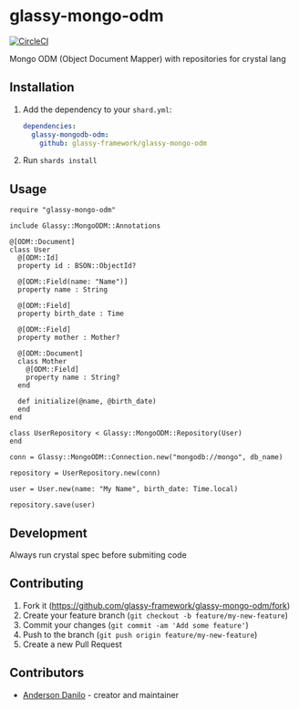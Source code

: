 # glassy-mongo-odm

[![CircleCI](https://circleci.com/gh/glassy-framework/glassy-mongo-odm.svg?style=svg)](https://circleci.com/gh/glassy-framework/glassy-mongo-odm)

Mongo ODM (Object Document Mapper) with repositories for crystal lang

## Installation

1. Add the dependency to your `shard.yml`:

   ```yaml
   dependencies:
     glassy-mongodb-odm:
       github: glassy-framework/glassy-mongo-odm
   ```

2. Run `shards install`

## Usage

```crystal
require "glassy-mongo-odm"

include Glassy::MongoODM::Annotations

@[ODM::Document]
class User
  @[ODM::Id]
  property id : BSON::ObjectId?

  @[ODM::Field(name: "Name")]
  property name : String

  @[ODM::Field]
  property birth_date : Time

  @[ODM::Field]
  property mother : Mother?

  @[ODM::Document]
  class Mother
    @[ODM::Field]
    property name : String?
  end

  def initialize(@name, @birth_date)
  end
end

class UserRepository < Glassy::MongoODM::Repository(User)
end

conn = Glassy::MongoODM::Connection.new("mongodb://mongo", db_name)

repository = UserRepository.new(conn)

user = User.new(name: "My Name", birth_date: Time.local)

repository.save(user)

```

## Development

Always run crystal spec before submiting code

## Contributing

1. Fork it (<https://github.com/glassy-framework/glassy-mongo-odm/fork>)
2. Create your feature branch (`git checkout -b feature/my-new-feature`)
3. Commit your changes (`git commit -am 'Add some feature'`)
4. Push to the branch (`git push origin feature/my-new-feature`)
5. Create a new Pull Request

## Contributors

- [Anderson Danilo](https://github.com/andersondanilo) - creator and maintainer
